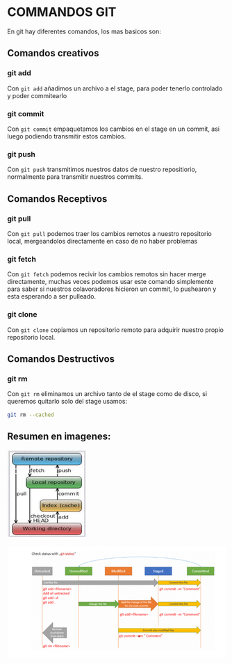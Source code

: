 # COMMANDOS GIT
En git hay diferentes comandos, los mas basicos son:

## Comandos creativos
### git add
Con `git add` añadimos un archivo a el stage, para poder tenerlo controlado y poder commitearlo

### git commit
Con `git commit` empaquetamos los cambios en el stage en un commit, asi luego podiendo transmitir estos cambios.

### git push
Con `git push` transmitimos nuestros datos de nuestro repositiorio, normalmente para transmitir nuestros commits.

## Comandos Receptivos
### git pull
Con `git pull` podemos traer los cambios remotos a nuestro repositorio local, mergeandolos directamente en caso de no haber problemas

### git fetch
Con `git fetch` podemos recivir los cambios remotos sin hacer merge directamente, muchas veces podemos usar este comando simplemente para saber si nuestros colavoradores hicieron un commit, lo pushearon y esta esperando a ser pulleado. 

### git clone
Con `git clone` copiamos un repositorio remoto para adquirir nuestro propio repositorio local.

## Comandos Destructivos
### git rm
Con `git rm` eliminamos un archivo tanto de el stage como de disco, si queremos quitarlo solo del stage usamos:

```sh
git rm --cached
```  

## Resumen en imagenes:
![Comandos basicos git](commands.png "Comandos basicos git")

![File live cycle de git](FileLiveCycle.png "File live cycle de git")